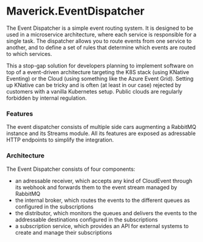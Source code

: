 # Maverick.EventDispatcher

The Event Dispatcher is a simple event routing system. It is designed to be used in a microservice architecture, where each service is responsible for a single task. The dispatcher allows you to route events from one service to another, and to define a set of rules that determine which events are routed to which services.

This a stop-gap solution for developers planning to implement software on top of a event-driven architecture targeting the K8S stack (using KNative Eventing) or the Cloud (using something like the Azure Event Grid). Setting up KNative can be tricky and is often (at least in our case) rejected by customers with a vanilla Kubernetes setup. Public clouds are regularly forbidden by internal regulation. 


### Features
The event dispatcher consists of multiple side cars augmenting a RabbitMQ instance and its Streams module. All its features are exposed as adressable HTTP endpoints to simplify the integration. 


### Architecture

The Event Dispatcher consists of four components: 

* an adressable receiver, which accepts any kind of CloudEvent through its webhook and forwards them to the event stream managed by RabbitMQ
* the internal broker, which routes the events to the different queues as configured in the subscriptions
* the distributor, which monitors the queues and delivers the events to the addressable destinations configured in the subscriptions
* a subscription service, which provides an API for external systems to create and manage their subscriptions
